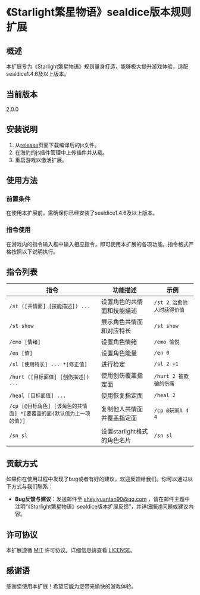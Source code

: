 # 《Starlight繁星物语》sealdice版本规则扩展

## 概述
本扩展专为《Starlight繁星物语》规则量身打造，能够极大提升游戏体验，适配sealdice1.4.6及以上版本。

## 当前版本
2.0.0

## 安装说明
1. 从[release](https://github.com/Sheyiyuan/starlight_seal/releases)页面下载编译后的js文件。
2. 在海豹的js插件管理中上传插件并从载。
3. 重启游戏以激活扩展。

## 使用方法
### 前置条件
在使用本扩展前，需确保你已经安装了sealdice1.4.6及以上版本。

### 指令使用
在游戏内的指令输入框中输入相应指令，即可使用本扩展的各项功能。指令格式严格按照以下说明执行。

## 指令列表
| 指令                                          | 功能描述               | 示例                |
|---------------------------------------------|--------------------|-------------------|
| `/st ([共情面] [技能描述]) ...`                    | 设置角色的共情面和技能描述      | `/st 2 治愈他人时获得价值` |
| `/st show`                                  | 展示角色共情面和对应特长       | `/st show`        |
| `/emo [情绪]`                                 | 设置角色情绪             | `/emo 愉悦`         |
| `/en [值]`                                   | 设置角色能量             | `/en 0`           |
| `/sl [使用特长] ... *[修正值]`                     | 进行检定               | `/sl 2 +1`        |
| `/hurt ([目标面值] [创伤描述]) ...`                 | 使用创伤覆盖指定面          | `/hurt 2 被欺骗的伤痛`  |
| `/heal [目标面值] ...`                          | 使用恢复指定面            | `/heal 2`         |
| `/cp [@目标角色] [该角色的共情面] *[要覆盖的面(默认值为上一项的值)]` | 复制他人共情面并覆盖指定面      | `/cp @玩家A 4 4`    |
| `/sn sl`                                    | 设置starlight格式的角色名片 | `/sn sl`          |

## 贡献方式
如果你在使用过程中发现了bug或者有好的建议，欢迎反馈给我们。你可以通过以下方式与我们联系：
- **Bug反馈与建议**：发送邮件至 sheyiyuantan90@qq.com ，请在邮件主题中注明“《Starlight繁星物语》sealdice版本扩展反馈”，并详细描述问题或建议内容。

## 许可协议
本扩展遵循 [MIT](https://opensource.org/licenses/MIT) 许可协议。详细信息请查看 [LICENSE](./LICENSE)。

## 感谢语
感谢您使用本扩展！希望它能为您带来愉快的游戏体验。


